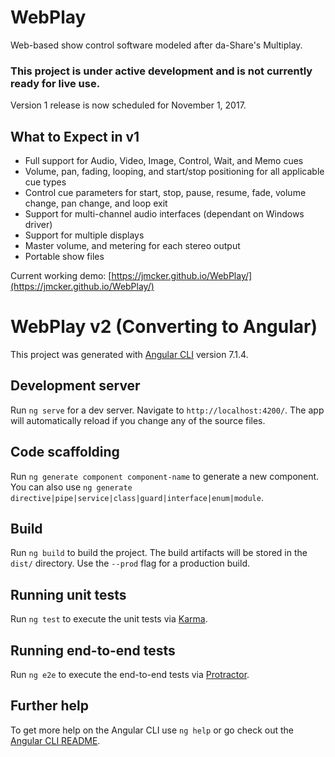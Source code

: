 # WebPlay
Web-based show control software modeled after da-Share's Multiplay.

### This project is under active development and is not currently ready for live use. ###
Version 1 release is now scheduled for November 1, 2017.

## What to Expect in v1 ##
- Full support for Audio, Video, Image, Control, Wait, and Memo cues
- Volume, pan, fading, looping, and start/stop positioning for all applicable cue types
- Control cue parameters for start, stop, pause, resume, fade, volume change, pan change, and loop exit
- Support for multi-channel audio interfaces (dependant on Windows driver)
- Support for multiple displays
- Master volume, and metering for each stereo output
- Portable show files

Current working demo: [https://jmcker.github.io/WebPlay/](https://jmcker.github.io/WebPlay/)


# WebPlay v2 (Converting to Angular)

This project was generated with [Angular CLI](https://github.com/angular/angular-cli) version 7.1.4.

## Development server

Run `ng serve` for a dev server. Navigate to `http://localhost:4200/`. The app will automatically reload if you change any of the source files.

## Code scaffolding

Run `ng generate component component-name` to generate a new component. You can also use `ng generate directive|pipe|service|class|guard|interface|enum|module`.

## Build

Run `ng build` to build the project. The build artifacts will be stored in the `dist/` directory. Use the `--prod` flag for a production build.

## Running unit tests

Run `ng test` to execute the unit tests via [Karma](https://karma-runner.github.io).

## Running end-to-end tests

Run `ng e2e` to execute the end-to-end tests via [Protractor](http://www.protractortest.org/).

## Further help

To get more help on the Angular CLI use `ng help` or go check out the [Angular CLI README](https://github.com/angular/angular-cli/blob/master/README.md).
